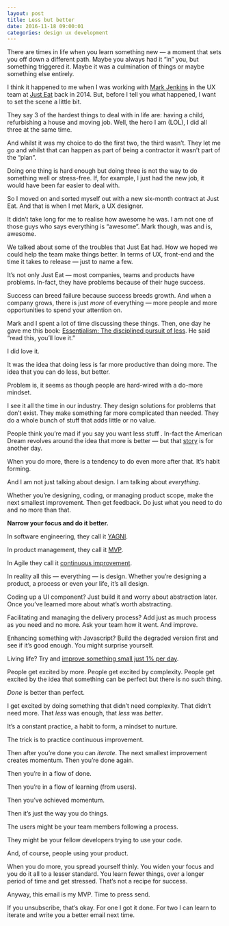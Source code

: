 ```yaml
---
layout: post
title: Less but better
date: 2016-11-18 09:00:01
categories: design ux development
---
```


There are times in life when you learn something new — a moment that sets you off down a different path. Maybe you always had it “in” you, but something triggered it. Maybe it was a culmination of things or maybe something else entirely.

I think it happened to me when I was working with [Mark
Jenkins](http://theluckystrike.co.uk/) in the UX team at [Just
Eat](http://just-eat.co.uk/) back in 2014. But, before I tell you what happened, I want to set the scene a little bit.

They say 3 of the hardest things to deal with in life are: having a child,
refurbishing a house and moving job. Well, the hero I am (LOL), I did all three at the same time.

And whilst it was my choice to do the first two, the third wasn’t. They let me go and whilst that can happen as part of being a contractor it wasn’t part of the “plan”.

Doing one thing is hard enough but doing three is not the way to do something well or stress-free. If, for example, I just had the new job, it would have been far easier to deal with.

So I moved on and sorted myself out with a new six-month contract at Just Eat. And that is when I met Mark, a UX designer.

It didn’t take long for me to realise how awesome he was. I am not one of those guys who says everything is “awesome”. Mark though, was and is, awesome.

We talked about some of the troubles that Just Eat had. How we hoped we could help the team make things better. In terms of UX, front-end and the time it takes to release — just to name a few.

It’s not only Just Eat — most companies, teams and products have problems.
In-fact, they have problems because of their huge success.

Success can breed failure because success breeds growth. And when a company
grows, there is just *more* of everything — more people and more opportunities to spend your attention on.

Mark and I spent a lot of time discussing these things. Then, one day he gave me this book: [Essentialism: The disciplined pursuit of
less](https://www.amazon.co.uk/gp/product/0753555166/ref=as_li_tl?ie=UTF8&camp=1634&creative=6738&creativeASIN=0753555166&linkCode=as2&tag=adamsilverio-21). He said “read this, you’ll love it.”

I did love it.

It was the idea that doing less is far more productive than doing more. The idea that you can do less, but better.

Problem is, it seems as though people are hard-wired with a do-more mindset.

I see it all the time in our industry. They design solutions for problems that don’t exist. They make something far more complicated than needed. They do a whole bunch of stuff that adds little or no value.

People think you’re mad if you say you want less stuff . In-fact the American Dream revolves around the idea that more is better — but that
[story](http://www.theminimalists.com/dream/) is for another day.

When you do more, there is a tendency to do even more after that. It’s habit
forming.

And I am not just talking about design. I am talking about *everything*.

Whether you’re designing, coding, or managing product scope, make the next smallest improvement. Then get feedback. Do just what you need to do and no more than that.

**Narrow your focus and do it better.**

In software engineering, they call it
[YAGNI](https://en.wikipedia.org/wiki/You_aren't_gonna_need_it).

In product management, they call it
[MVP](https://en.wikipedia.org/wiki/Minimum_viable_product).

In Agile they call it [continuous
improvement](https://leankit.com/learn/kanban/continuous-improvement/).

In reality all this — everything — is design. Whether you’re designing a
product, a process or even your life, it’s all design.

Coding up a UI component? Just build it and worry about abstraction later. Once you’ve learned more about what’s worth abstracting.

Facilitating and managing the delivery process? Add just as much process as you need and no more. Ask your team how it went. And improve.

Enhancing something with Javascript? Build the degraded version first and see if it’s good enough. You might surprise yourself.

Living life? Try and [improve something small just 1% per
day](https://medium.com/the-mission/the-1-rule-for-creating-all-habits-53aa3f10bc5d#.8n48coaus).

People get excited by more. People get excited by complexity. People get excited by the idea that something can be perfect but there is no such thing.

*Done* is better than perfect.

I get excited by doing something that didn’t need complexity. That didn’t need more. That *less* was enough, that *less* was *better*.

It’s a constant practice, a habit to form, a mindset to nurture.

The trick is to practice continuous improvement.

Then after you’re done you can *iterate*. The next smallest improvement creates momentum. Then you’re done again.

Then you’re in a flow of done.

Then you’re in a flow of learning (from users).

Then you’ve achieved momentum.

Then it’s just the way you do things.

The users might be your team members following a process.

They might be your fellow developers trying to use your code.

And, of course, people using your product.

When you do more, you spread yourself thinly. You widen your focus and you do it all to a lesser standard. You learn fewer things, over a longer period of time and get stressed. That’s not a recipe for success.

Anyway, this email is my MVP. Time to press send.

If you unsubscribe, that’s okay. For one I got it done. For two I can learn to iterate and write you a better email next time.